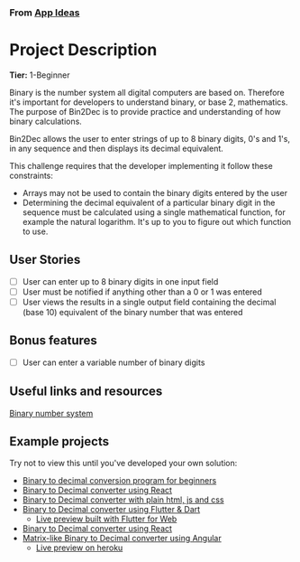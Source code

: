 ### From [App Ideas](https://github.com/florinpop17/app-ideas)

# Project Description

**Tier:** 1-Beginner

Binary is the number system all digital computers are based on.
Therefore it's important for developers to understand binary, or base 2,
mathematics. The purpose of Bin2Dec is to provide practice and
understanding of how binary calculations.

Bin2Dec allows the user to enter strings of up to 8 binary digits, 0's
and 1's, in any sequence and then displays its decimal equivalent.

This challenge requires that the developer implementing it follow these
constraints:

-   Arrays may not be used to contain the binary digits entered by the user
-   Determining the decimal equivalent of a particular binary digit in the
    sequence must be calculated using a single mathematical function, for
    example the natural logarithm. It's up to you to figure out which function
    to use.

## User Stories

-   [ ] User can enter up to 8 binary digits in one input field
-   [ ] User must be notified if anything other than a 0 or 1 was entered
-   [ ] User views the results in a single output field containing the decimal (base 10) equivalent of the binary number that was entered

## Bonus features

-   [ ] User can enter a variable number of binary digits

## Useful links and resources

[Binary number system](https://en.wikipedia.org/wiki/Binary_number)

## Example projects

Try not to view this until you've developed your own solution:

-   [Binary to decimal conversion program for beginners](https://www.youtube.com/watch?v=YMIALQE26KQ)
-   [Binary to Decimal converter using React](https://github.com/email2vimalraj/Bin2Dec)
-   [Binary to Decimal converter with plain html, js and css](https://grfreire.github.io/Bin2Dec/)
-   [Binary to Decimal converter using Flutter & Dart](https://github.com/israelss/AppIdeasCollection/tree/master/Tier1/Bin2Dec)
    -   [Live preview built with Flutter for Web](https://bin2dec.web.app/#/)
-   [Binary to Decimal converter using React](https://github.com/geoffctn/Bin2Dec)
-   [Matrix-like Binary to Decimal converter using Angular](https://github.com/ZangiefWins/MatrixBin2Dec)
    -   [Live preview on heroku](https://matrix-bin2dec.herokuapp.com/)
